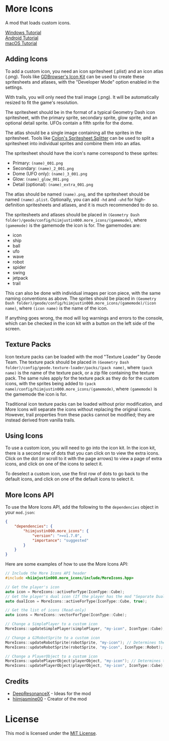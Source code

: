 # More Icons
A mod that loads custom icons.

[Windows Tutorial](https://youtu.be/Dn0S3DPuq08)\
[Android Tutorial](https://youtu.be/GJKoLUnkyBk)\
[macOS Tutorial](https://youtu.be/1sI4WJE0yqE)

## Adding Icons
To add a custom icon, you need an icon spritesheet (.plist) and an icon atlas (.png). Tools like [GDBrowser's Icon Kit](https://gdbrowser.com/iconkit) can be used to create these spritesheets and atlases, with the "Developer Mode" option enabled in the settings.

With trails, you will only need the trail image (.png). It will be automatically resized to fit the game's resolution.

The spritesheet should be in the format of a typical Geometry Dash icon spritesheet, with the primary sprite, secondary sprite, glow sprite, and an optional detail sprite. UFOs contain a fifth sprite for the dome.

The atlas should be a single image containing all the sprites in the spritesheet. Tools like [Colon's Spritesheet Splitter](https://gdcolon.com/gdsplitter) can be used to split a spritesheet into individual sprites and combine them into an atlas.

The spritesheet should have the icon's name correspond to these sprites:
- Primary: `(name)_001.png`
- Secondary: `(name)_2_001.png`
- Dome (UFO only): `(name)_3_001.png`
- Glow: `(name)_glow_001.png`
- Detail (optional): `(name)_extra_001.png`

The atlas should be named `(name).png`, and the spritesheet should be named `(name).plist`. Optionally, you can add `-hd` and `-uhd` for high-definition spritesheets and atlases, and it is much recommended to do so.

The spritesheets and atlases should be placed in `(Geometry Dash folder)/geode/config/hiimjustin000.more_icons/(gamemode)`, where `(gamemode)` is the gamemode the icon is for. The gamemodes are:
- icon
- ship
- ball
- ufo
- wave
- robot
- spider
- swing
- jetpack
- trail

This can also be done with individual images per icon piece, with the same naming conventions as above. The sprites should be placed in `(Geometry Dash folder)/geode/config/hiimjustin000.more_icons/(gamemode)/(icon name)`, where `(icon name)` is the name of the icon.

If anything goes wrong, the mod will log warnings and errors to the console, which can be checked in the icon kit with a button on the left side of the screen.

## Texture Packs
Icon texture packs can be loaded with the mod "Texture Loader" by Geode Team. The texture pack should be placed in `(Geometry Dash folder)/config/geode.texture-loader/packs/(pack name)`, where `(pack name)` is the name of the texture pack, or a zip file containing the texture pack. The same rules apply for the texture pack as they do for the custom icons, with the sprites being added to `(pack name)/config/hiimjustin000.more_icons/(gamemode)`, where `(gamemode)` is the gamemode the icon is for.

Traditional icon texture packs can be loaded without prior modification, and More Icons will separate the icons without replacing the original icons. However, trail properties from these packs cannot be modified; they are instead derived from vanilla trails.

## Using Icons
To use a custom icon, you will need to go into the icon kit. In the icon kit, there is a second row of dots that you can click on to view the extra icons. Click on the dot (or scroll to it with the page arrows) to view a page of extra icons, and click on one of the icons to select it.

To deselect a custom icon, use the first row of dots to go back to the default icons, and click on one of the default icons to select it.

## More Icons API
To use the More Icons API, add the following to the `dependencies` object in your `mod.json`:
```json
{
    "dependencies": {
        "hiimjustin000.more_icons": {
            "version": ">=v1.7.0",
            "importance": "suggested"
        }
    }
}
```

Here are some examples of how to use the More Icons API:
```cpp
// Include the More Icons API header
#include <hiimjustin000.more_icons/include/MoreIcons.hpp>

// Get the player's icon
auto icon = MoreIcons::activeForType(IconType::Cube);
// Get the player's dual icon (If the player has the mod "Separate Dual Icons" by Weebify enabled)
auto dualIcon = MoreIcons::activeForType(IconType::Cube, true);

// Get the list of icons (Read-only)
auto icons = MoreIcons::vectorForType(IconType::Cube);

// Change a SimplePlayer to a custom icon
MoreIcons::updateSimplePlayer(simplePlayer, "my-icon", IconType::Cube);

// Change a GJRobotSprite to a custom icon
MoreIcons::updateRobotSprite(robotSprite, "my-icon"); // Determines the icon type
MoreIcons::updateRobotSprite(robotSprite, "my-icon", IconType::Robot);

// Change a PlayerObject to a custom icon
MoreIcons::updatePlayerObject(playerObject, "my-icon"); // Determines the icon type
MoreIcons::updatePlayerObject(playerObject, "my-icon", IconType::Cube);
```

## Credits
- [DeepResonanceX](https://gdbrowser.com/u/5668656) - Ideas for the mod
- [hiimjasmine00](https://gdbrowser.com/u/7466002) - Creator of the mod

# License
This mod is licensed under the [MIT License](./LICENSE).
